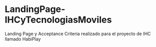 # LandingPage-IHCyTecnologiasMoviles
Landing Page y Acceptance Criteria realizado para el proyecto de IHC llamado HabiPlay
